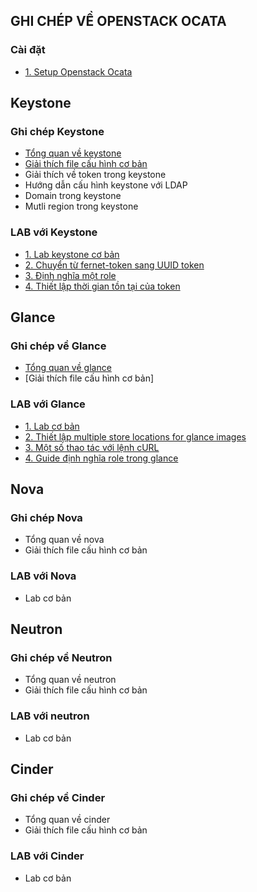 ## GHI CHÉP VỀ OPENSTACK OCATA

### Cài đặt
- [1. Setup Openstack Ocata](./docs/install.md)

## Keystone
### Ghi chép Keystone
- [Tổng quan về keystone](./docs/overviewkeystone.md)
- [Giải thích file cấu hình cơ bản](./docs/Ghi_Chep_File_Config_Keystone.md)
- Giải thích về token trong keystone 
- Hướng dẫn cấu hình keystone với LDAP
- Domain trong keystone 
- Mutli region trong keystone 

### LAB với Keystone
- [1. Lab keystone cơ bản](./docs/Cach_Su_Dung_Keystone.md)
- [2. Chuyển từ fernet-token sang UUID token](./docs/Chuyen_Tu_Fernet_Sang_UUID.md)
- [3. Định nghĩa một role](./docs/Define_role.md)
- [4. Thiết lập thời gian tồn tại của token](./docs/Guide_set_Time_token.md)


## Glance
### Ghi chép về Glance
- [Tổng quan về glance](./docs/glanceoverview.md)
- [Giải thích file cấu hình cơ bản]

### LAB với Glance
- [1. Lab cơ bản](./docs/Command_line_glance.md)
- [2. Thiết lập multiple store locations for glance images](./docs/Multi_store_locations.md)
- [3. Một số thao tác với lệnh cURL](./docs/Curl_glance.md)
- [4. Guide định nghĩa role trong glance](./docs/Guide_define_role.md)

## Nova
### Ghi chép Nova
- Tổng quan về nova
- Giải thích file cấu hình cơ bản

### LAB với Nova
- Lab cơ bản


## Neutron
### Ghi chép về Neutron
- Tổng quan về neutron
- Giải thích file cấu hình cơ bản

### LAB với neutron
- Lab cơ bản


## Cinder
### Ghi chép về Cinder
- Tổng quan về cinder
- Giải thích file cấu hình cơ bản

### LAB với Cinder
- Lab cơ bản


